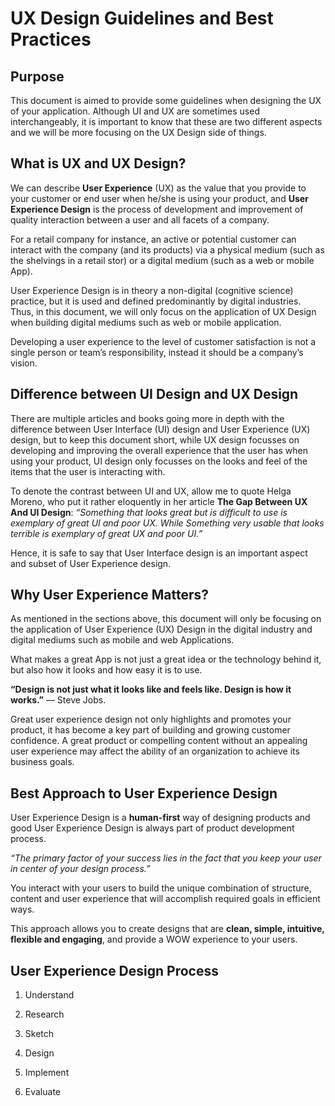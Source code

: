 # UX Design Guidelines and Best Practices

## Purpose
This document is aimed to provide some guidelines when designing the UX of your application. Although UI and UX are sometimes used interchangeably, it is important to know that these are two different aspects and we will be more focusing on the UX Design side of things.

## What is UX and UX Design?
We can describe __User Experience__ (UX) as the value that you provide to your customer or end user when he/she is using your product, and __User Experience Design__ is the process of development and improvement of quality interaction between a user and all facets of a company.

For a retail company for instance, an active or potential customer can interact with the company (and its products) via a physical medium (such as the shelvings in a retail stor) or a digital medium (such as a web or mobile App).

User Experience Design is in theory a non-digital (cognitive science) practice, but it is used and defined predominantly by digital industries. Thus, in this document, we will only focus on the application of UX Design when building digital mediums such as web or mobile application.

Developing a user experience to the level of customer satisfaction is not a single person or team’s responsibility, instead it should be a company’s vision.

## Difference between UI Design and UX Design
There are multiple articles and books going more in depth with the difference between User Interface (UI) design and User Experience (UX) design, but to keep this document short, while UX design focusses on developing and improving the overall experience that the user has when using your product, UI design only focusses on the looks and feel of the items that the user is interacting with.

To denote the contrast between UI and UX, allow me to quote Helga Moreno, who put it rather eloquently in her article __The Gap Between UX And UI Design__: *“Something that looks great but is difficult to use is exemplary of great UI and poor UX. While Something very usable that looks terrible is exemplary of great UX and poor UI.”*

Hence, it is safe to say that User Interface design is an important aspect and subset of User Experience design.

## Why User Experience Matters?

As mentioned in the sections above, this document will only be focusing on the application of User Experience (UX) Design in the digital industry and digital mediums such as mobile and web Applications.

What makes a great App is not just a great idea or the technology behind it, but also how it looks and how easy it is to use.

__“Design is not just what it looks like and feels like. Design is how it works.”__ — Steve Jobs.

Great user experience design not only highlights and promotes your product, it has become a key part of building and growing customer confidence.
A great product or compelling content without an appealing user experience may affect the ability of an organization to achieve its business goals.

## Best Approach to User Experience Design

User Experience Design is a __human-first__ way of designing products and good User Experience Design is always part of product development process.

*“The primary factor of your success lies in the fact that you keep your user in center of your design process.”*

You interact with your users to build the unique combination of structure, content and user experience that will accomplish required goals in efficient ways.

This approach allows you to create designs that are __clean, simple, intuitive, flexible and engaging__, and provide a WOW experience to your users.

## User Experience Design Process

1. Understand
    <!-- TODO: Elaborate here -->

2. Research
    <!-- TODO: Elaborate here -->
    
3. Sketch
    <!-- TODO: Elaborate here -->
    
4. Design
    <!-- TODO: Elaborate here -->
    
5. Implement
    <!-- TODO: Elaborate here -->
    
6. Evaluate
    <!-- TODO: Elaborate here -->
    
